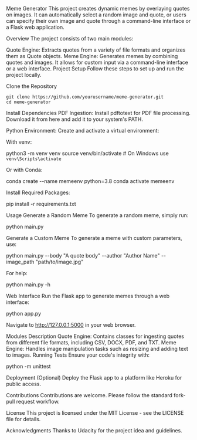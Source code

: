 Meme Generator
This project creates dynamic memes by overlaying quotes on images. It can automatically select a random image and quote, or users can specify their own image and quote through a command-line interface or a Flask web application.

Overview
The project consists of two main modules:

Quote Engine: Extracts quotes from a variety of file formats and organizes them as Quote objects.
Meme Engine: Generates memes by combining quotes and images. It allows for custom input via a command-line interface or a web interface.
Project Setup
Follow these steps to set up and run the project locally.

Clone the Repository

```
git clone https://github.com/yourusername/meme-generator.git
cd meme-generator
```

Install Dependencies
PDF Ingestion: Install pdftotext for PDF file processing. Download it from here and add it to your system's PATH.

Python Environment: Create and activate a virtual environment:

With venv:

python3 -m venv venv
source venv/bin/activate  # On Windows use `venv\Scripts\activate`

Or with Conda:

conda create --name memeenv python=3.8
conda activate memeenv

Install Required Packages:

pip install -r requirements.txt

Usage
Generate a Random Meme
To generate a random meme, simply run:

python main.py

Generate a Custom Meme
To generate a meme with custom parameters, use:

python main.py --body "A quote body" --author "Author Name" --image_path "path/to/image.jpg"

For help:

python main.py -h

Web Interface
Run the Flask app to generate memes through a web interface:

python app.py

Navigate to http://127.0.0.1:5000 in your web browser.

Modules Description
Quote Engine: Contains classes for ingesting quotes from different file formats, including CSV, DOCX, PDF, and TXT.
Meme Engine: Handles image manipulation tasks such as resizing and adding text to images.
Running Tests
Ensure your code's integrity with:

python -m unittest

Deployment
(Optional) Deploy the Flask app to a platform like Heroku for public access.

Contributions
Contributions are welcome. Please follow the standard fork-pull request workflow.

License
This project is licensed under the MIT License - see the LICENSE file for details.

Acknowledgments
Thanks to Udacity for the project idea and guidelines.
